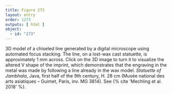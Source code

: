 ```yaml
---
title: Figure 273
layout: entry
order: 1273
outputs: [ html ]
object:
  - id: "273"
---
```


3D model of a chiseled line generated by a digital microscope using automated focus stacking. The line, on a lost-wax cast statuette, is approximately 1 mm across. Click on the 3D image to turn it to visualize the altered V shape of the imprint, which demonstrates that the engraving in the metal was made by following a line already in the wax model. *Statuette of Jambhala*, Java, first half of the 9th century, H. 28 cm (Musée national des arts asiatiques – Guimet, Paris, inv. MG 3814). See {% cite 'Mechling et al. 2018' %}.
